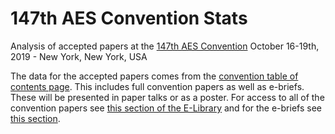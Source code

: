 # 147th AES Convention Stats
Analysis of accepted papers at the [147th AES Convention](http://www.aes.org/events/147/) October 16-19th, 2019 - New York, New York, USA

The data for the accepted papers comes from the [convention table of contents page](http://www.aes.org/publications/conventions/?num=147).
This includes full convention papers as well as e-briefs. These will be presented in paper talks or as a poster.
For access to all of the convention papers see [this section of the E-Library](http://www.aes.org/e-lib/online/search.cfm?type=preprint&title=&convnum=147) and for the e-briefs see [this section](http://www.aes.org/e-lib/online/search.cfm?type=ebrief&title=&convnum=147).


